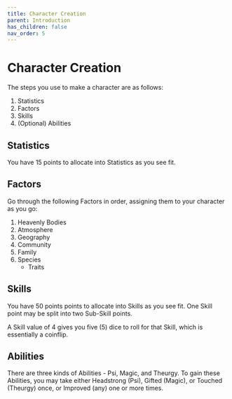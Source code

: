 ```yaml
---
title: Character Creation
parent: Introduction
has_children: false
nav_order: 5
---
```


# Character Creation

The steps you use to make a character are as follows:

1. Statistics
2. Factors
3. Skills
4. (Optional) Abilities

## Statistics

You have 15 points to allocate into Statistics as you see fit.

## Factors

Go through the following Factors in order, assigning them to your character as you go:

1. Heavenly Bodies
2. Atmosphere
3. Geography
4. Community
5. Family
6. Species
   * Traits

## Skills

You have 50 points points to allocate into Skills as you see fit. One Skill point may be split into two Sub-Skill points.

A Skill value of 4 gives you five (5) dice to roll for that Skill, which is essentially a coinflip.

## Abilities

There are three kinds of Abilities - Psi, Magic, and Theurgy. To gain these Abilities, you may take either Headstrong (Psi), Gifted (Magic), or Touched (Theurgy) once, or Improved (any) one or more times.
